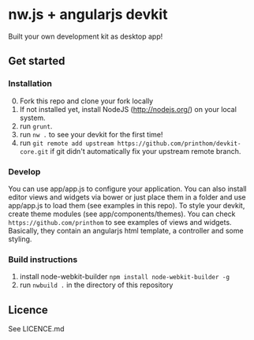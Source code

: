 # nw.js + angularjs devkit
Built your own development kit as desktop app!

## Get started

### Installation
0. Fork this repo and clone your fork locally
1. If not installed yet, install NodeJS (http://nodejs.org/) on your local system. 
2. run `grunt`.
3. run `nw .` to see your devkit for the first time!
4. run `git remote add upstream https://github.com/printhom/devkit-core.git` if git didn't automatically fix your upstream remote branch.

### Develop
You can use app/app.js to configure your application. You can also install editor views and widgets via bower or just place them in a folder and use app/app.js to load them (see examples in this repo). To style your devkit, create theme modules (see app/components/themes). You can check `https://github.com/printhom` to see examples of views and widgets. Basically, they contain an angularjs html template, a controller and some styling.

### Build instructions

1. install node-webkit-builder ```npm install node-webkit-builder -g```
2. run ```nwbuild .``` in the directory of this repository

## Licence
See LICENCE.md
